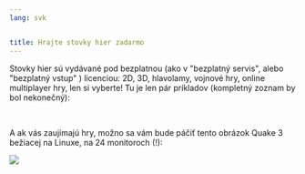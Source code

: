 ```yaml
---
lang: svk


title: Hrajte stovky hier zadarmo
---
```


Stovky hier sú vydávané pod bezplatnou (ako v "bezplatný servis", alebo "bezplatný vstup" ) licenciou: 2D, 3D, hlavolamy, vojnové hry, online multiplayer hry, len si vyberte! Tu je len pár príkladov (kompletný zoznam by bol nekonečný): 

<div id="items">



<br class="clearboth" />


A ak vás zaujímajú hry, možno sa vám bude páčiť tento obrázok Quake 3 bežiacej na Linuxe, na 24 monitoroch (!):

<a href="Images/quake_24_screens.jpg"><img src="Images/quake_24_screens_thumbnail.jpg" /></a>




